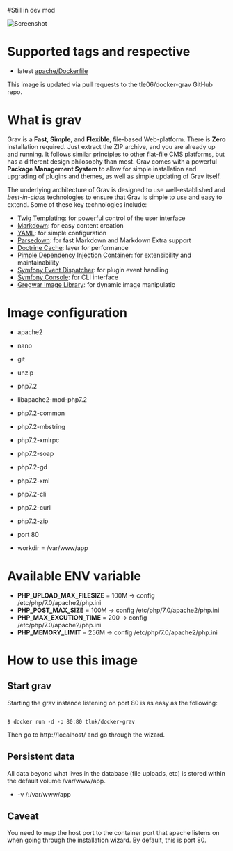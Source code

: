 
#Still in dev mod

![Screenshot](https://getgrav-grav.netdna-ssl.com/user/pages/01.tour/_easy-to-use/001-dashboard.png?g-4c8581e6)

# Supported tags and respective

* latest [apache/Dockerfile](https://github.com/tle06/docker-grav/blob/master/Dockerfile)

This image is updated via pull requests to the tle06/docker-grav GitHub repo.

# What is grav

Grav is a **Fast**, **Simple**, and **Flexible**, file-based Web-platform.  There is **Zero** installation required.  Just extract the ZIP archive, and you are already up and running.  It follows similar principles to other flat-file CMS platforms, but has a different design philosophy than most. Grav comes with a powerful **Package Management System** to allow for simple installation and upgrading of plugins and themes, as well as simple updating of Grav itself.

The underlying architecture of Grav is designed to use well-established and _best-in-class_ technologies to ensure that Grav is simple to use and easy to extend. Some of these key technologies include:

* [Twig Templating](http://twig.sensiolabs.org/): for powerful control of the user interface
* [Markdown](http://en.wikipedia.org/wiki/Markdown): for easy content creation
* [YAML](http://yaml.org): for simple configuration
* [Parsedown](http://parsedown.org/): for fast Markdown and Markdown Extra support
* [Doctrine Cache](http://doctrine-orm.readthedocs.io/projects/doctrine-orm/en/latest/reference/caching.html): layer for performance
* [Pimple Dependency Injection Container](http://pimple.sensiolabs.org/): for extensibility and maintainability
* [Symfony Event Dispatcher](http://symfony.com/doc/current/components/event_dispatcher/introduction.html): for plugin event handling
* [Symfony Console](http://symfony.com/doc/current/components/console/introduction.html): for CLI interface
* [Gregwar Image Library](https://github.com/Gregwar/Image): for dynamic image manipulatio

# Image configuration

* apache2
* nano
* git
* unzip
* php7.2
* libapache2-mod-php7.2
* php7.2-common
* php7.2-mbstring
* php7.2-xmlrpc
* php7.2-soap
* php7.2-gd
* php7.2-xml
* php7.2-cli
* php7.2-curl
* php7.2-zip

* port 80
* workdir = /var/www/app

# Available ENV variable

* __PHP_UPLOAD_MAX_FILESIZE__ = 100M -> config /etc/php/7.0/apache2/php.ini
* __PHP_POST_MAX_SIZE__ = 100M -> config /etc/php/7.0/apache2/php.ini
* __PHP_MAX_EXCUTION_TIME__ = 200 -> config /etc/php/7.0/apache2/php.ini
* __PHP_MEMORY_LIMIT__ = 256M -> config /etc/php/7.0/apache2/php.ini

# How to use this image
## Start grav

Starting the grav instance listening on port 80 is as easy as the following:
``` Docker

$ docker run -d -p 80:80 tlnk/docker-grav

```
Then go to http://localhost/ and go through the wizard.


## Persistent data

All data beyond what lives in the database (file uploads, etc) is stored within the default volume /var/www/app.

* -v /<mydatalocation>:/var/www/app

## Caveat

You need to map the host port to the container port that apache listens on when going through the installation wizard. By default, this is port 80.